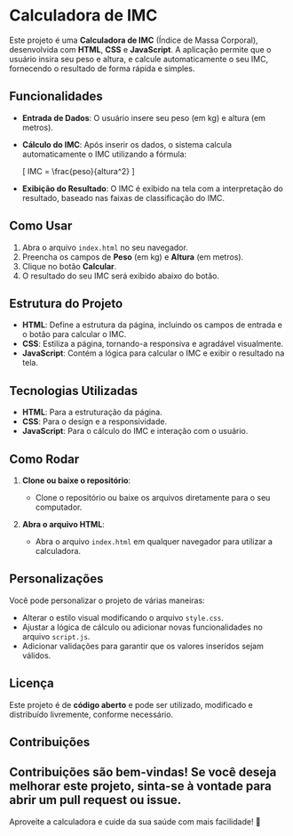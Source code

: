 # Calculadora de IMC

Este projeto é uma **Calculadora de IMC** (Índice de Massa Corporal), desenvolvida com **HTML**, **CSS** e **JavaScript**. A aplicação permite que o usuário insira seu peso e altura, e calcule automaticamente o seu IMC, fornecendo o resultado de forma rápida e simples.

## Funcionalidades

- **Entrada de Dados**: O usuário insere seu peso (em kg) e altura (em metros).
- **Cálculo do IMC**: Após inserir os dados, o sistema calcula automaticamente o IMC utilizando a fórmula:

  \[
  IMC = \frac{peso}{altura^2}
  \]

- **Exibição do Resultado**: O IMC é exibido na tela com a interpretação do resultado, baseado nas faixas de classificação do IMC.

## Como Usar

1. Abra o arquivo `index.html` no seu navegador.
2. Preencha os campos de **Peso** (em kg) e **Altura** (em metros).
3. Clique no botão **Calcular**.
4. O resultado do seu IMC será exibido abaixo do botão.

## Estrutura do Projeto

- **HTML**: Define a estrutura da página, incluindo os campos de entrada e o botão para calcular o IMC.
- **CSS**: Estiliza a página, tornando-a responsiva e agradável visualmente.
- **JavaScript**: Contém a lógica para calcular o IMC e exibir o resultado na tela.

## Tecnologias Utilizadas

- **HTML**: Para a estruturação da página.
- **CSS**: Para o design e a responsividade.
- **JavaScript**: Para o cálculo do IMC e interação com o usuário.

## Como Rodar

1. **Clone ou baixe o repositório**:
   - Clone o repositório ou baixe os arquivos diretamente para o seu computador.

2. **Abra o arquivo HTML**:
   - Abra o arquivo `index.html` em qualquer navegador para utilizar a calculadora.

## Personalizações

Você pode personalizar o projeto de várias maneiras:

- Alterar o estilo visual modificando o arquivo `style.css`.
- Ajustar a lógica de cálculo ou adicionar novas funcionalidades no arquivo `script.js`.
- Adicionar validações para garantir que os valores inseridos sejam válidos.

## Licença

Este projeto é de **código aberto** e pode ser utilizado, modificado e distribuído livremente, conforme necessário.

## Contribuições

Contribuições são bem-vindas! Se você deseja melhorar este projeto, sinta-se à vontade para abrir um **pull request** ou **issue**.
---
Aproveite a calculadora e cuide da sua saúde com mais facilidade! 💪